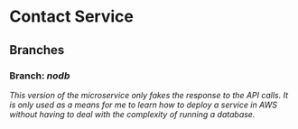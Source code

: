 # Contact Service

## Branches

### Branch: *nodb*
*This version of the microservice only fakes the response to the API calls. 
It is only used as a means for me to learn how to deploy a service in AWS 
without having to deal with the complexity of running a database.* 


